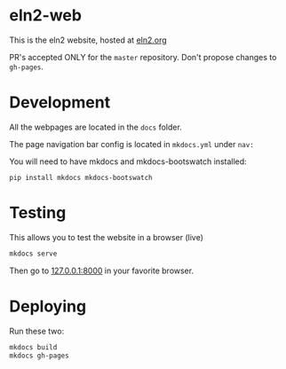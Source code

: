 # eln2-web

This is the eln2 website, hosted at [eln2.org](https://eln2.org)

PR's accepted ONLY for the `master` repository. Don't propose changes to `gh-pages`.

# Development

All the webpages are located in the `docs` folder.

The page navigation bar config is located in `mkdocs.yml` under `nav:`

You will need to have mkdocs and mkdocs-bootswatch installed:

```
pip install mkdocs mkdocs-bootswatch
```

# Testing

This allows you to test the website in a browser (live)

```bash
mkdocs serve
```

Then go to [127.0.0.1:8000](http://127.0.0.1:8000/) in your favorite browser.

# Deploying

Run these two:

```bash
mkdocs build
mkdocs gh-pages
```
